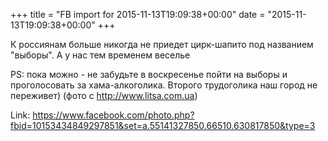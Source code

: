 +++
title = "FB import for 2015-11-13T19:09:38+00:00"
date = "2015-11-13T19:09:38+00:00"
+++

К россиянам больше никогда не приедет цирк-шапито под названием "выборы". А у нас тем временем веселье

PS: пока можно - не забудьте в воскресенье пойти на выборы и проголосовать за хама-алкоголика. Второго трудоголика наш город не переживет) (фото с http://www.litsa.com.ua)


Link: https://www.facebook.com/photo.php?fbid=10153434849297851&set=a.55141327850.66510.630817850&type=3
